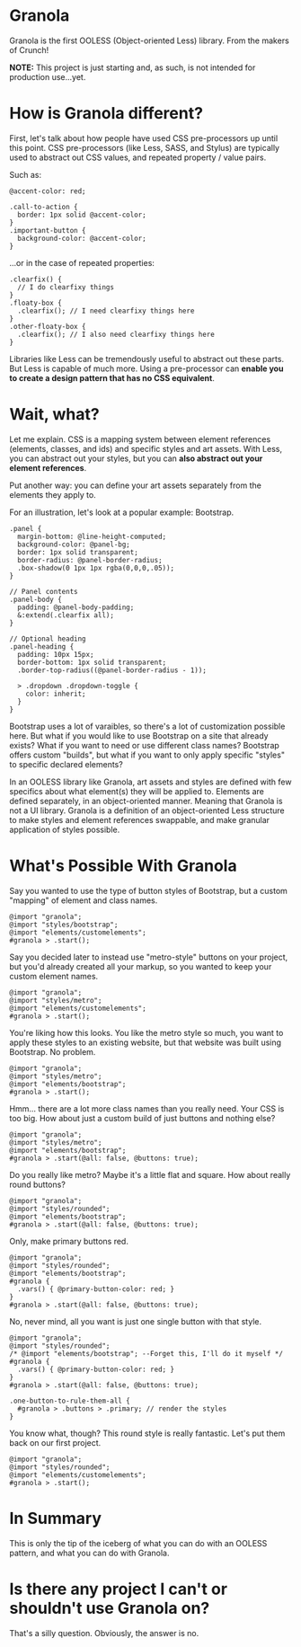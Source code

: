 Granola
=======

Granola is the first OOLESS (Object-oriented Less) library. From the makers of Crunch!

**NOTE:** This project is just starting and, as such, is not intended for production use...yet.

How is Granola different?
===
First, let's talk about how people have used CSS pre-processors up until this point. CSS pre-processors (like Less, SASS, and Stylus) are typically used to abstract out CSS values, and repeated property / value pairs.

Such as:

```
@accent-color: red;

.call-to-action {
  border: 1px solid @accent-color;
}
.important-button {
  background-color: @accent-color;
}
```

...or in the case of repeated properties:

```
.clearfix() {
  // I do clearfixy things
}
.floaty-box {
  .clearfix(); // I need clearfixy things here
}
.other-floaty-box {
  .clearfix(); // I also need clearfixy things here
}
```

Libraries like Less can be tremendously useful to abstract out these parts. But Less is capable of much more. Using a pre-processor can **enable you to create a design pattern that has no CSS equivalent**.

Wait, what?
===
Let me explain. CSS is a mapping system between element references (elements, classes, and ids) and specific styles and art assets. With Less, you can abstract out your styles, but you can **also abstract out your element references**.

Put another way: you can define your art assets separately from the elements they apply to.

For an illustration, let's look at a popular example: Bootstrap.
```
.panel {
  margin-bottom: @line-height-computed;
  background-color: @panel-bg;
  border: 1px solid transparent;
  border-radius: @panel-border-radius;
  .box-shadow(0 1px 1px rgba(0,0,0,.05));
}

// Panel contents
.panel-body {
  padding: @panel-body-padding;
  &:extend(.clearfix all);
}

// Optional heading
.panel-heading {
  padding: 10px 15px;
  border-bottom: 1px solid transparent;
  .border-top-radius((@panel-border-radius - 1));

  > .dropdown .dropdown-toggle {
    color: inherit;
  }
}
```
Bootstrap uses a lot of varaibles, so there's a lot of customization possible here. But what if you would like to use Bootstrap on a site that already exists? What if you want to need or use different class names? Bootstrap offers custom "builds", but what if you want to only apply specific "styles" to specific declared elements?

In an OOLESS library like Granola, art assets and styles are defined with few specifics about what element(s) they will be applied to. Elements are defined separately, in an object-oriented manner. Meaning that Granola is not a UI library. Granola is a definition of an object-oriented Less structure to make styles and element references swappable, and make granular application of styles possible.

What's Possible With Granola
===
Say you wanted to use the type of button styles of Bootstrap, but a custom "mapping" of element and class names.
```
@import "granola";
@import "styles/bootstrap";
@import "elements/customelements";
#granola > .start();
```
Say you decided later to instead use "metro-style" buttons on your project, but you'd already created all your markup, so you wanted to keep your custom element names.
```
@import "granola";
@import "styles/metro";
@import "elements/customelements";
#granola > .start();
```
You're liking how this looks. You like the metro style so much, you want to apply these styles to an existing website, but that website was built using Bootstrap. No problem.
```
@import "granola";
@import "styles/metro";
@import "elements/bootstrap";
#granola > .start();
```
Hmm... there are a lot more class names than you really need. Your CSS is too big. How about just a custom build of just buttons and nothing else?

```
@import "granola";
@import "styles/metro";
@import "elements/bootstrap";
#granola > .start(@all: false, @buttons: true);
```
Do you really like metro? Maybe it's a little flat and square. How about really round buttons?
```
@import "granola";
@import "styles/rounded";
@import "elements/bootstrap";
#granola > .start(@all: false, @buttons: true);
```
Only, make primary buttons red.
```
@import "granola";
@import "styles/rounded";
@import "elements/bootstrap";
#granola {
  .vars() { @primary-button-color: red; }
}
#granola > .start(@all: false, @buttons: true);
```
No, never mind, all you want is just one single button with that style.
```
@import "granola";
@import "styles/rounded";
/* @import "elements/bootstrap"; --Forget this, I'll do it myself */
#granola {
  .vars() { @primary-button-color: red; }
}
#granola > .start(@all: false, @buttons: true);

.one-button-to-rule-them-all {
  #granola > .buttons > .primary; // render the styles
}
```
You know what, though? This round style is really fantastic. Let's put them back on our first project.
```
@import "granola";
@import "styles/rounded";
@import "elements/customelements";
#granola > .start();
```

In Summary
===
This is only the tip of the iceberg of what you can do with an OOLESS pattern, and what you can do with Granola. 

Is there any project I can't or shouldn't use Granola on?
===
That's a silly question. Obviously, the answer is no.
